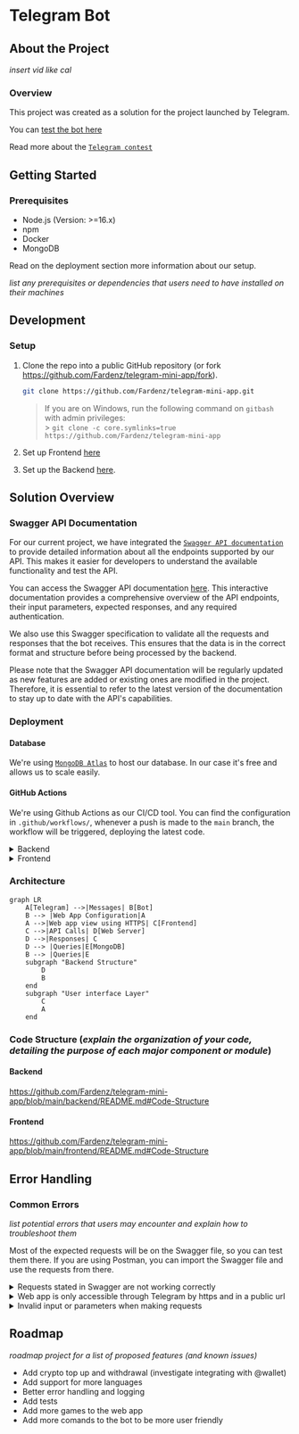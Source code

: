 # Telegram Bot

<!-- ABOUT THE PROJECT -->

## About the Project
_insert vid like cal_

### Overview
This project was created as a solution for the project launched by Telegram. 

You can [test the bot here](https://t.me/TheVegasBot)

Read more about the [`Telegram contest`](https://t.me/contest/327)

<!-- GETTING STARTED -->

## Getting Started

### Prerequisites
- Node.js (Version: >=16.x)
- npm
- Docker
- MongoDB

Read on the deployment section more information about our setup.

_list any prerequisites or dependencies that users need to have installed on their machines_

## Development

### Setup 

1. Clone the repo into a public GitHub repository (or fork https://github.com/Fardenz/telegram-mini-app/fork).

    ```sh
   git clone https://github.com/Fardenz/telegram-mini-app.git
   ```
    
   > If you are on Windows, run the following command on `gitbash` with admin privileges: <br> > `git clone -c core.symlinks=true https://github.com/Fardenz/telegram-mini-app` <br>

2. Set up Frontend [here](https://github.com/Fardenz/telegram-mini-app/blob/main/frontend/README.md)
3. Set up the Backend [here](https://github.com/Fardenz/telegram-mini-app/blob/main/backend/README.md). 


## Solution Overview

### Swagger API Documentation 

For our current project, we have integrated the [`Swagger API documentation`](https://en.wikipedia.org/wiki/Swagger_(software)) to provide detailed information about all the endpoints supported by our API. This makes it easier for developers to understand the available functionality and test the API.

You can access the Swagger API documentation [here](https://5c37-79-137-37-91.ngrok-free.app/api-documentation-ui/). This interactive documentation provides a comprehensive overview of the API endpoints, their input parameters, expected responses, and any required authentication.

We also use this Swagger specification to validate all the requests and responses that the bot receives. This ensures that the data is in the correct format and structure before being processed by the backend.

Please note that the Swagger API documentation will be regularly updated as new features are added or existing ones are modified in the project. Therefore, it is essential to refer to the latest version of the documentation to stay up to date with the API's capabilities.

### Deployment

#### Database
We're using [`MongoDB Atlas`](https://www.mongodb.com/atlas/database) to host our database. In our case it's free and allows us to scale easily.

#### GitHub Actions

We're using Github Actions as our CI/CD tool. You can find the configuration in `.github/workflows/`, whenever a push is made to the `main` branch, the workflow will be triggered, deploying the latest code.

<details>
<summary>Backend</summary>
The backend is automatically deployed to a custom server owned by us running Linux. We use docker to package the code so it's easier to spin multiple copies, isolate instances and deploy the minimum amount of code.

You can set your custom secrets in the repository settings and it will automatically deploy to your server. The secrets are:

```
SSH_HOST
SSH_PRIVATE_KEY
SSH_USERNAME
ENV_VARIABLES
```

You can find the configuration in `.github/workflows/staging-deployment-backend.yml`
</details>

<details>
<summary>Frontend</summary>
We're using Github Pages to deploy the frontend, this allows us to have a public URL with HTTPS for the web app without having to pay for a server. The disadvantage is that you can only host static webpages. To deploy it automatically configure your github pages in the repository settings and set the `ENV_VARIABLES_FRONTEND` secret.

You can find the configuration in `.github/workflows/staging-deployment-frontend.yml`
</details>

### Architecture

```mermaid
graph LR
    A[Telegram] -->|Messages| B[Bot]
    B --> |Web App Configuration|A
    A -->|Web app view using HTTPS| C[Frontend]
    C -->|API Calls| D[Web Server]
    D -->|Responses| C
    D --> |Queries|E[MongoDB]
    B --> |Queries|E
    subgraph "Backend Structure"
        D
        B
    end
    subgraph "User interface Layer"
        C
        A
    end
```

### Code Structure (_explain the organization of your code, detailing the purpose of each major component or module_)

#### Backend
https://github.com/Fardenz/telegram-mini-app/blob/main/backend/README.md#Code-Structure
      
#### Frontend
https://github.com/Fardenz/telegram-mini-app/blob/main/frontend/README.md#Code-Structure

## Error Handling

### Common Errors
_list potential errors that users may encounter and explain how to troubleshoot them_

Most of the expected requests will be on the Swagger file, so you can test them there. If you are using Postman, you can import the Swagger file and use the requests from there.

<details>
<summary>Requests stated in Swagger are not working correctly</summary>
Ensure that you have the correct URL in the `.env` file. The URL should be the same as the one you used to expose your backend to the internet. Also make sure that the protocol is the correct one, so `http` for local.

</details>

<details>
<summary>Web app is only accessible through Telegram by https and in a public url</summary>
You will have to use a service like ngrok or localtunnel to expose your local web app to the internet. Then, you will have to change the `TELEGRAM_FRONTEND` variable in the `.env` file to the URL provided by the service. Make sure that the protocol is the correct one, so `https` for ngrok.
</details>

<details>
<summary>Invalid input or parameters when making requests</summary>
If you encounter errors related to invalid input or parameters when making requests, consider the following troubleshooting steps:
- Check the error returned by the backend, it's usually explicitly telling you what's wrong.
- Double-check the format and structure of the data being sent with each request. 
- Ensure that it matches the expected format specified by the API endpoints.
- Verify that you are providing all the required parameters for each request. 
- Check the API documentation or Swagger file to ensure that you are including all the necessary parameters.
- Validate the user input on the client side before making the request to prevent invalid data from being sent.

</details>

## Roadmap
_roadmap project for a list of proposed features (and known issues)_
- Add crypto top up and withdrawal (investigate integrating with @wallet)
- Add support for more languages
- Better error handling and logging
- Add tests
- Add more games to the web app
- Add more comands to the bot to be more user friendly



